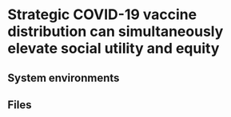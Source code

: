 # Strategic COVID-19 vaccine distribution can simultaneously elevate social utility and equity
## System environments

## Files
